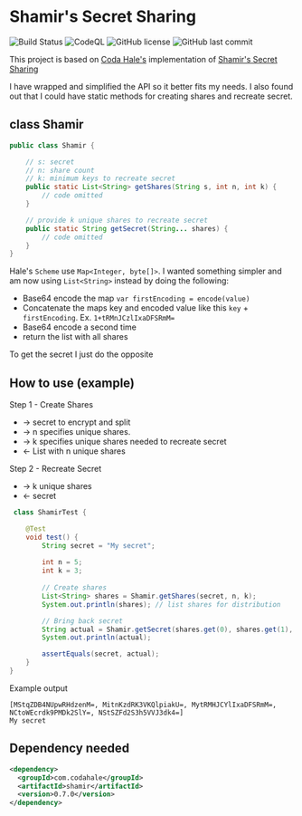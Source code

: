 # Shamir's Secret Sharing
![Build Status](https://img.shields.io/github/workflow/status/Avec112/ShamirsSecretSharing/Build?logo=github)
![CodeQL](https://img.shields.io/github/workflow/status/Avec112/ShamirsSecretSharing/CodeQL?label=CodeQL&logo=github)
![GitHub license](https://img.shields.io/github/license/avec112/ShamirsSecretSharing)
![GitHub last commit](https://img.shields.io/github/last-commit/Avec112/ShamirsSecretSharing)
<!-- ![GitHub tag](https://img.shields.io/github/tag/avec112/ShamirsSecretSharing) -->


This project is based on [Coda Hale's](https://github.com/codahale) implementation of [Shamir's Secret Sharing](https://github.com/codahale/shamir)

I have wrapped and simplified the API so it better fits my needs. I also found out that I could have static methods
for creating shares and recreate secret. 

## class Shamir
```java
public class Shamir {

    // s: secret
    // n: share count
    // k: minimum keys to recreate secret
    public static List<String> getShares(String s, int n, int k) {
        // code omitted
    }

    // provide k unique shares to recreate secret
    public static String getSecret(String... shares) {
        // code omitted
    }
}
```

Hale's `Scheme` use `Map<Integer, byte[]>`. I wanted something simpler and am now using `List<String>` instead by doing the following:
* Base64 encode the map `var firstEncoding = encode(value)`
* Concatenate the maps key and encoded value like this `key` + `firstEncoding`. Ex. `1+tRMnJCzlIxaDFSRmM=`
* Base64 encode a second time
* return the list with all shares

To get the secret I just do the opposite

## How to use (example)
Step 1 - Create Shares
* -> secret to encrypt and split
* -> n specifies unique shares.
* -> k specifies unique shares needed to recreate secret
* <- List with n unique shares

Step 2 - Recreate Secret
* -> k unique shares
* <- secret

```java
 class ShamirTest {

    @Test
    void test() {
        String secret = "My secret";
        
        int n = 5;
        int k = 3;
        
        // Create shares
        List<String> shares = Shamir.getShares(secret, n, k); 
        System.out.println(shares); // list shares for distribution

        // Bring back secret
        String actual = Shamir.getSecret(shares.get(0), shares.get(1), shares.get(2)); // provide at least k unique shares
        System.out.println(actual);

        assertEquals(secret, actual);
    }
}
```

Example output
```shell
[MStqZDB4NUpwRHdzenM=, MitnKzdRK3VKQlpiakU=, MytRMHJCYlIxaDFSRmM=, NCtoWEcrdk9PMDk2SlY=, NStSZFd2S3h5VVJ3dk4=]
My secret
```

## Dependency needed
```xml
<dependency>
  <groupId>com.codahale</groupId>
  <artifactId>shamir</artifactId>
  <version>0.7.0</version>
</dependency>
```

